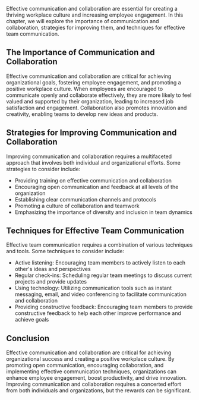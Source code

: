 
Effective communication and collaboration are essential for creating a thriving workplace culture and increasing employee engagement. In this chapter, we will explore the importance of communication and collaboration, strategies for improving them, and techniques for effective team communication.

The Importance of Communication and Collaboration
-------------------------------------------------

Effective communication and collaboration are critical for achieving organizational goals, fostering employee engagement, and promoting a positive workplace culture. When employees are encouraged to communicate openly and collaborate effectively, they are more likely to feel valued and supported by their organization, leading to increased job satisfaction and engagement. Collaboration also promotes innovation and creativity, enabling teams to develop new ideas and products.

Strategies for Improving Communication and Collaboration
--------------------------------------------------------

Improving communication and collaboration requires a multifaceted approach that involves both individual and organizational efforts. Some strategies to consider include:

* Providing training on effective communication and collaboration
* Encouraging open communication and feedback at all levels of the organization
* Establishing clear communication channels and protocols
* Promoting a culture of collaboration and teamwork
* Emphasizing the importance of diversity and inclusion in team dynamics

Techniques for Effective Team Communication
-------------------------------------------

Effective team communication requires a combination of various techniques and tools. Some techniques to consider include:

* Active listening: Encouraging team members to actively listen to each other's ideas and perspectives
* Regular check-ins: Scheduling regular team meetings to discuss current projects and provide updates
* Using technology: Utilizing communication tools such as instant messaging, email, and video conferencing to facilitate communication and collaboration
* Providing constructive feedback: Encouraging team members to provide constructive feedback to help each other improve performance and achieve goals

Conclusion
----------

Effective communication and collaboration are critical for achieving organizational success and creating a positive workplace culture. By promoting open communication, encouraging collaboration, and implementing effective communication techniques, organizations can enhance employee engagement, boost productivity, and drive innovation. Improving communication and collaboration requires a concerted effort from both individuals and organizations, but the rewards can be significant.
